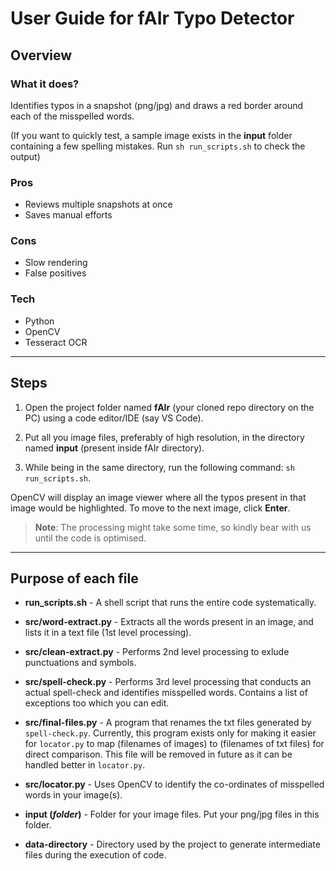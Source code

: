 # User Guide for fAIr Typo Detector 

## Overview

### What it does?
Identifies typos in a snapshot (png/jpg) and draws a red border around each of the misspelled words. 

(If you want to quickly test, a sample image exists in the **input** folder containing a few spelling mistakes. Run `sh run_scripts.sh` to check the output)

### Pros
* Reviews multiple snapshots at once
* Saves manual efforts

### Cons
* Slow rendering
* False positives

### Tech
* Python
* OpenCV
* Tesseract OCR

---

## Steps

1. Open the project folder named **fAIr** (your cloned repo directory on the PC) using a code editor/IDE (say VS Code).

2. Put all you image files, preferably of high resolution, in the directory named **input** (present inside fAIr directory).

3. While being in the same directory, run the following command: `sh run_scripts.sh`.

OpenCV will display an image viewer where all the typos present in that image would be highlighted. To move to the next image, click **Enter**.

> **Note**: The processing might take some time, so kindly bear with us until the code is optimised.

---

## Purpose of each file

* **run_scripts.sh** - A shell script that runs the entire code systematically.

* **src/word-extract.py** - Extracts all the words present in an image, and lists it in a text file (1st level processing).

* **src/clean-extract.py** - Performs 2nd level processing to exlude punctuations and symbols.

* **src/spell-check.py** - Performs 3rd level processing that conducts an actual spell-check and identifies misspelled words. Contains a list of exceptions too which you can edit.

* **src/final-files.py** - A program that renames the txt files generated by `spell-check.py`. Currently, this program exists only for making it easier for `locator.py` to map (filenames of images) to (filenames of txt files) for direct comparison. This file will be removed in future as it can be handled better in `locator.py`.

* **src/locator.py** - Uses OpenCV to identify the co-ordinates of misspelled words in your image(s).

* **input (*folder*)** - Folder for your image files. Put your png/jpg files in this folder.

* **data-directory** - Directory used by the project to generate intermediate files during the execution of code.
